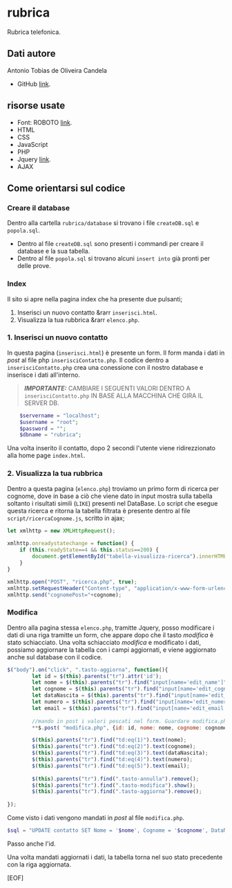 # rubrica

Rubrica telefonica.

## Dati autore

Antonio Tobias de Oliveira Candela

- GitHub [link](https://github.com/AntoCandela).

## risorse usate

- Font: ROBOTO [link](https://fonts.googleapis.com/css2?family=Roboto:ital,wght@0,100;0,300;0,400;0,500;0,700;0,900;1,100;1,300;1,400;1,500;1,700;1,900&display=swap).
- HTML
- CSS
- JavaScript
- PHP
- Jquery [link](https://ajax.googleapis.com/ajax/libs/jquery/3.6.1/jquery.min.js).
- AJAX

## Come orientarsi sul codice

### Creare il database

Dentro alla cartella `rubrica/database` si trovano i file `createDB.sql` e `popola.sql`.

- Dentro al file `createDB.sql` sono presenti i commandi per creare il database e la sua tabella.
- Dentro al file `popola.sql` si trovano alcuni `insert into` già pronti per delle prove.

### Index

Il sito si apre nella pagina index che ha presente due pulsanti;

1. Inserisci un nuovo contatto  &rarr   `inserisci.html`.
2. Visualizza la tua rubbrica   &rarr   `elenco.php`.

### 1. Inserisci un nuovo contatto

In questa pagina (`inserisci.html`) è presente un form. Il form manda i dati in _post_ al file php `inserisciContatto.php`. Il codice dentro a `inserisciContatto.php` crea una conessione con il nostro database e inserisce i dati all'interno.

> **_IMPORTANTE:_**  CAMBIARE I SEGUENTI VALORI DENTRO A `inserisciContatto.php` IN BASE ALLA MACCHINA CHE GIRA IL SERVER DB.

```PHP
    $servername = "localhost";
    $username = "root";
    $password = "";
    $dbname = "rubrica";
```

Una volta inserito il contatto, dopo 2 secondi l'utente viene ridirezzionato alla home page `index.html`.

### 2. Visualizza la tua rubbrica

Dentro a questa pagina (`elenco.php`) troviamo un primo form di ricerca per cognome, dove in base a ciò che viene dato in input mostra sulla tabella soltanto i risultati simili (`LIKE`) presenti nel DataBase. Lo script che esegue questa ricerca e ritorna la tabella filtrata è presente dentro al file `script/ricercaCognome.js`, scritto in ajax;

```javascript
let xmlhttp = new XMLHttpRequest();
    
xmlhttp.onreadystatechange = function() {
    if (this.readyState==4 && this.status==200) {
        document.getElementById("tabella-visualizza-ricerca").innerHTML=this.responseText;
    }
}

xmlhttp.open("POST", "ricerca.php", true);
xmlhttp.setRequestHeader("Content-type", "application/x-www-form-urlencoded");
xmlhttp.send("cognomePost="+cognome);
```

### Modifica

Dentro alla pagina stessa `elenco.php`, tramitte Jquery, posso modificare i dati di una riga tramitte un form, che appare dopo che il tasto _modifica_ è stato schiacciato.
Una volta schiacciato _modifica_ e modificato i dati, possiamo aggiornare la tabella con i campi aggiornati, e viene aggiornato anche sul database con il codice.

```javascript
$("body").on("click", ".tasto-aggiorna", function(){  
        let id = $(this).parents("tr").attr('id');  
        let nome = $(this).parents("tr").find("input[name='edit_name']").val();    
        let cognome = $(this).parents("tr").find("input[name='edit_cognome']").val();
        let dataNascita = $(this).parents("tr").find("input[name='edit_dataNascita']").val();
        let numero = $(this).parents("tr").find("input[name='edit_numero']").val();
        let email = $(this).parents("tr").find("input[name='edit_email']").val();
        
        //mando in post i valori pescati nel form. Guardare modifica.php!!!
        **$.post( "modifica.php", {id: id, nome: nome, cognome: cognome, dataNascita: dataNascita, telefono: numero, email: email} );**

        $(this).parents("tr").find("td:eq(1)").text(nome);  
        $(this).parents("tr").find("td:eq(2)").text(cognome);
        $(this).parents("tr").find("td:eq(3)").text(dataNascita);  
        $(this).parents("tr").find("td:eq(4)").text(numero);  
        $(this).parents("tr").find("td:eq(5)").text(email); 
     
        $(this).parents("tr").find(".tasto-annulla").remove();
        $(this).parents("tr").find(".tasto-modifica").show();  
        $(this).parents("tr").find(".tasto-aggiorna").remove();  
         
});

```

Come visto i dati vengono mandati in _post_ al file `modifica.php`.

```PHP
$sql = "UPDATE contatto SET Nome = '$nome', Cognome = '$cognome', DataNascita = '$dataNascita', Telefono = '$telefono', Mail = '$email' WHERE ID = $id";
```

Passo anche l'id.

Una volta mandati aggiornati i dati, la tabella torna nel suo stato precedente con la riga aggiornata.

[EOF]
